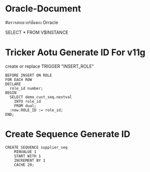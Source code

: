 # Oracle-Document

#ตรวจสอบเวอร์ชันของ Orracle

SELECT * FROM V$INSTANCE

# Tricker Aotu Generate ID For v11g

create or replace TRIGGER  "INSERT_ROLE"

    BEFORE INSERT ON ROLE
    FOR EACH ROW
    DECLARE
      role_id number;
    BEGIN
      SELECT demo_cust_seq.nextval
        INTO role_id
        FROM dual;
      :new.ROLE_ID := role_id;
    END;
    
 # Create Sequence Generate ID
    
    CREATE SEQUENCE supplier_seq
        MINVALUE 1
        START WITH 1
        INCREMENT BY 1
        CACHE 20;
